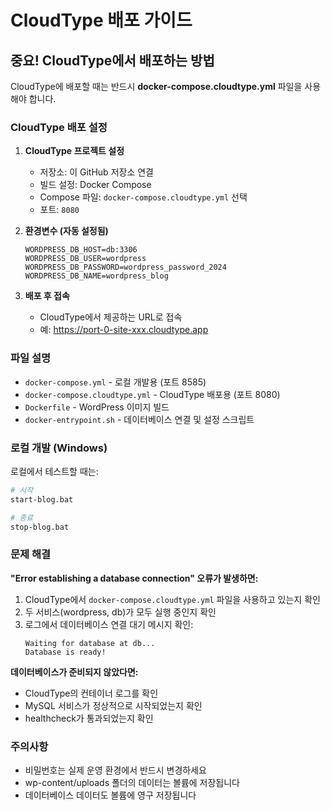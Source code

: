 # CloudType 배포 가이드

## 중요! CloudType에서 배포하는 방법

CloudType에 배포할 때는 반드시 **docker-compose.cloudtype.yml** 파일을 사용해야 합니다.

### CloudType 배포 설정

1. **CloudType 프로젝트 설정**
   - 저장소: 이 GitHub 저장소 연결
   - 빌드 설정: Docker Compose
   - Compose 파일: `docker-compose.cloudtype.yml` 선택
   - 포트: `8080`

2. **환경변수 (자동 설정됨)**
   ```
   WORDPRESS_DB_HOST=db:3306
   WORDPRESS_DB_USER=wordpress
   WORDPRESS_DB_PASSWORD=wordpress_password_2024
   WORDPRESS_DB_NAME=wordpress_blog
   ```

3. **배포 후 접속**
   - CloudType에서 제공하는 URL로 접속
   - 예: https://port-0-site-xxx.cloudtype.app

### 파일 설명

- `docker-compose.yml` - 로컬 개발용 (포트 8585)
- `docker-compose.cloudtype.yml` - CloudType 배포용 (포트 8080)
- `Dockerfile` - WordPress 이미지 빌드
- `docker-entrypoint.sh` - 데이터베이스 연결 및 설정 스크립트

### 로컬 개발 (Windows)

로컬에서 테스트할 때는:

```bash
# 시작
start-blog.bat

# 종료
stop-blog.bat
```

### 문제 해결

**"Error establishing a database connection" 오류가 발생하면:**

1. CloudType에서 `docker-compose.cloudtype.yml` 파일을 사용하고 있는지 확인
2. 두 서비스(wordpress, db)가 모두 실행 중인지 확인
3. 로그에서 데이터베이스 연결 대기 메시지 확인:
   ```
   Waiting for database at db...
   Database is ready!
   ```

**데이터베이스가 준비되지 않았다면:**
- CloudType의 컨테이너 로그를 확인
- MySQL 서비스가 정상적으로 시작되었는지 확인
- healthcheck가 통과되었는지 확인

### 주의사항

- 비밀번호는 실제 운영 환경에서 반드시 변경하세요
- wp-content/uploads 폴더의 데이터는 볼륨에 저장됩니다
- 데이터베이스 데이터도 볼륨에 영구 저장됩니다

